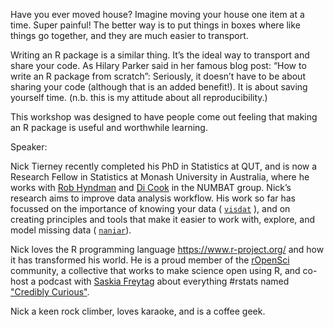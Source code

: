 Have you ever moved house? Imagine moving your house one item  at  a time. Super painful! The better way is to put things in boxes where like things go together, and they are much easier to transport. 

Writing an R package is a similar thing. It’s the ideal way to transport and share your code. As Hilary Parker said in her famous blog post: “How to write an R package from scratch”: Seriously, it doesn’t have to be about sharing your code (although that is an added benefit!). It is about saving yourself time. (n.b. this is my attitude about all reproducibility.)

This workshop was designed to have people come out feeling that making an R package is useful and worthwhile learning.  

Speaker:

Nick Tierney recently completed his PhD in Statistics at QUT, and is now a Research Fellow in Statistics at Monash University in Australia, where he works with [Rob Hyndman](https://robjhyndman.com/ ) and [Di Cook](http://dicook.org/ ) in the NUMBAT group. Nick’s research aims to improve data analysis workflow. His work so far has focussed on the importance of knowing your data ( [`visdat`](https://github.com/njtierney/visdat) ), and on creating principles and tools that make it easier to work with, explore, and model missing data ( [`naniar`](https://github.com/njtierney/naniar)).

Nick loves the R programming language https://www.r-project.org/ and how it has transformed his world. He is a proud member of the [rOpenSci](https://ropensci.org/ ) community, a collective that works to make science open using R, and co-host a podcast with [Saskia Freytag](https://twitter.com/trashystats ) about everything #rstats named ["Credibly Curious"](https://soundcloud.com/crediblycurious ).

Nick a keen rock climber, loves karaoke, and is a coffee geek.
